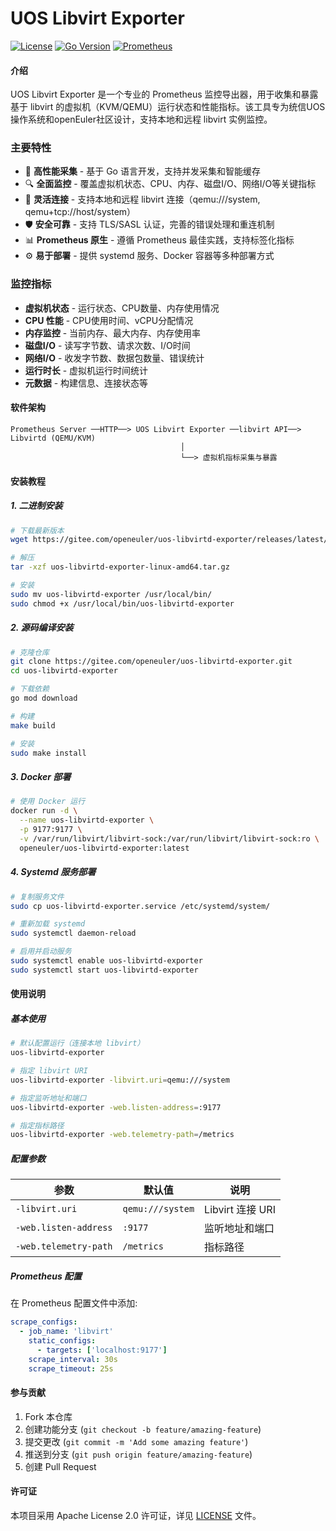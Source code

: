 # UOS Libvirt Exporter

[![License](https://img.shields.io/badge/License-Apache%202.0-blue.svg)](https://opensource.org/licenses/Apache-2.0)
[![Go Version](https://img.shields.io/badge/Go-%3E%3D1.11-blue.svg)](https://golang.org/)
[![Prometheus](https://img.shields.io/badge/Prometheus-Exporter-green.svg)](https://prometheus.io/)

#### 介绍

UOS Libvirt Exporter 是一个专业的 Prometheus 监控导出器，用于收集和暴露基于 libvirt 的虚拟机（KVM/QEMU）运行状态和性能指标。该工具专为统信UOS操作系统和openEuler社区设计，支持本地和远程 libvirt 实例监控。

### 主要特性

- 🚀 **高性能采集** - 基于 Go 语言开发，支持并发采集和智能缓存
- 🔍 **全面监控** - 覆盖虚拟机状态、CPU、内存、磁盘I/O、网络I/O等关键指标
- 🔌 **灵活连接** - 支持本地和远程 libvirt 连接（qemu:///system, qemu+tcp://host/system）
- 🛡️ **安全可靠** - 支持 TLS/SASL 认证，完善的错误处理和重连机制
- 📊 **Prometheus 原生** - 遵循 Prometheus 最佳实践，支持标签化指标
- ⚙️ **易于部署** - 提供 systemd 服务、Docker 容器等多种部署方式

### 监控指标

- **虚拟机状态** - 运行状态、CPU数量、内存使用情况
- **CPU 性能** - CPU使用时间、vCPU分配情况
- **内存监控** - 当前内存、最大内存、内存使用率
- **磁盘I/O** - 读写字节数、请求次数、I/O时间
- **网络I/O** - 收发字节数、数据包数量、错误统计
- **运行时长** - 虚拟机运行时间统计
- **元数据** - 构建信息、连接状态等

#### 软件架构

```
Prometheus Server ──HTTP──> UOS Libvirt Exporter ──libvirt API──> Libvirtd (QEMU/KVM)
                                      │
                                      └──> 虚拟机指标采集与暴露
```

#### 安装教程

##### 1. 二进制安装

```bash
# 下载最新版本
wget https://gitee.com/openeuler/uos-libvirtd-exporter/releases/latest/download/uos-libvirtd-exporter-linux-amd64.tar.gz

# 解压
tar -xzf uos-libvirtd-exporter-linux-amd64.tar.gz

# 安装
sudo mv uos-libvirtd-exporter /usr/local/bin/
sudo chmod +x /usr/local/bin/uos-libvirtd-exporter
```

##### 2. 源码编译安装

```bash
# 克隆仓库
git clone https://gitee.com/openeuler/uos-libvirtd-exporter.git
cd uos-libvirtd-exporter

# 下载依赖
go mod download

# 构建
make build

# 安装
sudo make install
```

##### 3. Docker 部署

```bash
# 使用 Docker 运行
docker run -d \
  --name uos-libvirtd-exporter \
  -p 9177:9177 \
  -v /var/run/libvirt/libvirt-sock:/var/run/libvirt/libvirt-sock:ro \
  openeuler/uos-libvirtd-exporter:latest
```

##### 4. Systemd 服务部署

```bash
# 复制服务文件
sudo cp uos-libvirtd-exporter.service /etc/systemd/system/

# 重新加载 systemd
sudo systemctl daemon-reload

# 启用并启动服务
sudo systemctl enable uos-libvirtd-exporter
sudo systemctl start uos-libvirtd-exporter
```

#### 使用说明

##### 基本使用

```bash
# 默认配置运行（连接本地 libvirt）
uos-libvirtd-exporter

# 指定 libvirt URI
uos-libvirtd-exporter -libvirt.uri=qemu:///system

# 指定监听地址和端口
uos-libvirtd-exporter -web.listen-address=:9177

# 指定指标路径
uos-libvirtd-exporter -web.telemetry-path=/metrics
```

##### 配置参数

| 参数 | 默认值 | 说明 |
|------|--------|------|
| `-libvirt.uri` | `qemu:///system` | Libvirt 连接 URI |
| `-web.listen-address` | `:9177` | 监听地址和端口 |
| `-web.telemetry-path` | `/metrics` | 指标路径 |

##### Prometheus 配置

在 Prometheus 配置文件中添加:

```yaml
scrape_configs:
  - job_name: 'libvirt'
    static_configs:
      - targets: ['localhost:9177']
    scrape_interval: 30s
    scrape_timeout: 25s
```

#### 参与贡献

1. Fork 本仓库
2. 创建功能分支 (`git checkout -b feature/amazing-feature`)
3. 提交更改 (`git commit -m 'Add some amazing feature'`)
4. 推送到分支 (`git push origin feature/amazing-feature`)
5. 创建 Pull Request

#### 许可证

本项目采用 Apache License 2.0 许可证，详见 [LICENSE](LICENSE) 文件。
